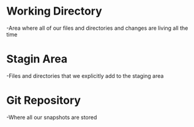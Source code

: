# Working Directory
-Area where all of our files and directories and changes are living all the time

# Stagin Area
-Files and directories that we explicitly add to the staging area

# Git Repository
-Where all our snapshots are stored

